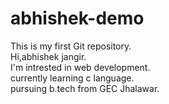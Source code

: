 # abhishek-demo
This is my first Git repository.
<br>
Hi,abhishek jangir.
<br>
I'm intrested in web development.
<br>
currently learning c language.<br> 
pursuing b.tech from GEC Jhalawar.
